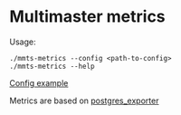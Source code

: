 # Multimaster metrics

Usage:
```shell
./mmts-metrics --config <path-to-config> 
./mmts-metrics --help
```

[Config example](config.yaml)

Metrics are based on [postgres_exporter](https://github.com/ContaAzul/postgresql_exporter)